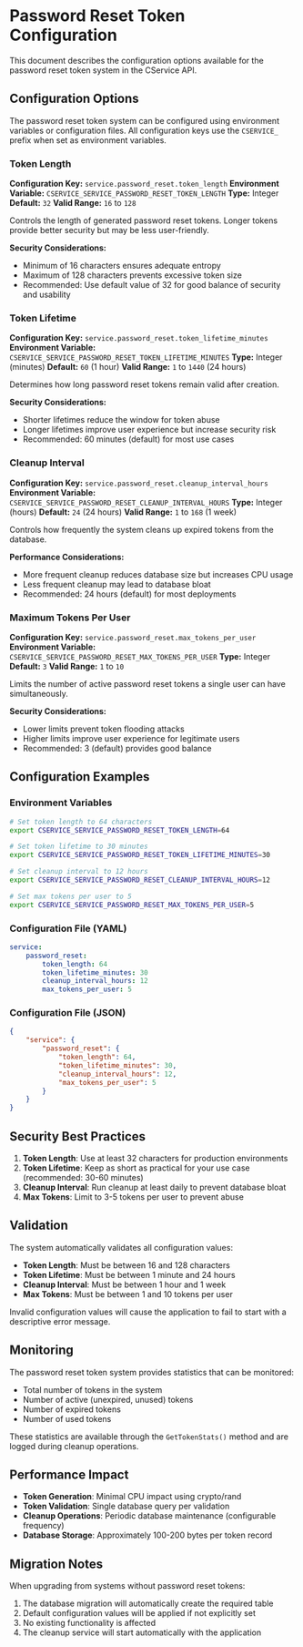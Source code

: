 # Password Reset Token Configuration

This document describes the configuration options available for the password reset token system in the CService API.

## Configuration Options

The password reset token system can be configured using environment variables or configuration files. All configuration keys use the `CSERVICE_` prefix when set as environment variables.

### Token Length

**Configuration Key:** `service.password_reset.token_length`
**Environment Variable:** `CSERVICE_SERVICE_PASSWORD_RESET_TOKEN_LENGTH`
**Type:** Integer
**Default:** `32`
**Valid Range:** `16` to `128`

Controls the length of generated password reset tokens. Longer tokens provide better security but may be less user-friendly.

**Security Considerations:**

- Minimum of 16 characters ensures adequate entropy
- Maximum of 128 characters prevents excessive token size
- Recommended: Use default value of 32 for good balance of security and usability

### Token Lifetime

**Configuration Key:** `service.password_reset.token_lifetime_minutes`
**Environment Variable:** `CSERVICE_SERVICE_PASSWORD_RESET_TOKEN_LIFETIME_MINUTES`
**Type:** Integer (minutes)
**Default:** `60` (1 hour)
**Valid Range:** `1` to `1440` (24 hours)

Determines how long password reset tokens remain valid after creation.

**Security Considerations:**

- Shorter lifetimes reduce the window for token abuse
- Longer lifetimes improve user experience but increase security risk
- Recommended: 60 minutes (default) for most use cases

### Cleanup Interval

**Configuration Key:** `service.password_reset.cleanup_interval_hours`
**Environment Variable:** `CSERVICE_SERVICE_PASSWORD_RESET_CLEANUP_INTERVAL_HOURS`
**Type:** Integer (hours)
**Default:** `24` (24 hours)
**Valid Range:** `1` to `168` (1 week)

Controls how frequently the system cleans up expired tokens from the database.

**Performance Considerations:**

- More frequent cleanup reduces database size but increases CPU usage
- Less frequent cleanup may lead to database bloat
- Recommended: 24 hours (default) for most deployments

### Maximum Tokens Per User

**Configuration Key:** `service.password_reset.max_tokens_per_user`
**Environment Variable:** `CSERVICE_SERVICE_PASSWORD_RESET_MAX_TOKENS_PER_USER`
**Type:** Integer
**Default:** `3`
**Valid Range:** `1` to `10`

Limits the number of active password reset tokens a single user can have simultaneously.

**Security Considerations:**

- Lower limits prevent token flooding attacks
- Higher limits improve user experience for legitimate users
- Recommended: 3 (default) provides good balance

## Configuration Examples

### Environment Variables

```bash
# Set token length to 64 characters
export CSERVICE_SERVICE_PASSWORD_RESET_TOKEN_LENGTH=64

# Set token lifetime to 30 minutes
export CSERVICE_SERVICE_PASSWORD_RESET_TOKEN_LIFETIME_MINUTES=30

# Set cleanup interval to 12 hours
export CSERVICE_SERVICE_PASSWORD_RESET_CLEANUP_INTERVAL_HOURS=12

# Set max tokens per user to 5
export CSERVICE_SERVICE_PASSWORD_RESET_MAX_TOKENS_PER_USER=5
```

### Configuration File (YAML)

```yaml
service:
    password_reset:
        token_length: 64
        token_lifetime_minutes: 30
        cleanup_interval_hours: 12
        max_tokens_per_user: 5
```

### Configuration File (JSON)

```json
{
    "service": {
        "password_reset": {
            "token_length": 64,
            "token_lifetime_minutes": 30,
            "cleanup_interval_hours": 12,
            "max_tokens_per_user": 5
        }
    }
}
```

## Security Best Practices

1. **Token Length**: Use at least 32 characters for production environments
2. **Token Lifetime**: Keep as short as practical for your use case (recommended: 30-60 minutes)
3. **Cleanup Interval**: Run cleanup at least daily to prevent database bloat
4. **Max Tokens**: Limit to 3-5 tokens per user to prevent abuse

## Validation

The system automatically validates all configuration values:

- **Token Length**: Must be between 16 and 128 characters
- **Token Lifetime**: Must be between 1 minute and 24 hours
- **Cleanup Interval**: Must be between 1 hour and 1 week
- **Max Tokens**: Must be between 1 and 10 tokens per user

Invalid configuration values will cause the application to fail to start with a descriptive error message.

## Monitoring

The password reset token system provides statistics that can be monitored:

- Total number of tokens in the system
- Number of active (unexpired, unused) tokens
- Number of expired tokens
- Number of used tokens

These statistics are available through the `GetTokenStats()` method and are logged during cleanup operations.

## Performance Impact

- **Token Generation**: Minimal CPU impact using crypto/rand
- **Token Validation**: Single database query per validation
- **Cleanup Operations**: Periodic database maintenance (configurable frequency)
- **Database Storage**: Approximately 100-200 bytes per token record

## Migration Notes

When upgrading from systems without password reset tokens:

1. The database migration will automatically create the required table
2. Default configuration values will be applied if not explicitly set
3. No existing functionality is affected
4. The cleanup service will start automatically with the application
